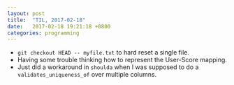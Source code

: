 ```yaml
---
layout: post
title:  "TIL, 2017-02-18"
date:   2017-02-18 19:21:18 +0800
categories: programming
---
```

- `git checkout HEAD -- myfile.txt` to hard reset a single file.
- Having some trouble thinking how to represent the User-Score mapping.
- Just did a workaround in `shoulda` when I was supposed to do a `validates_uniqueness_of` over multiple columns.
